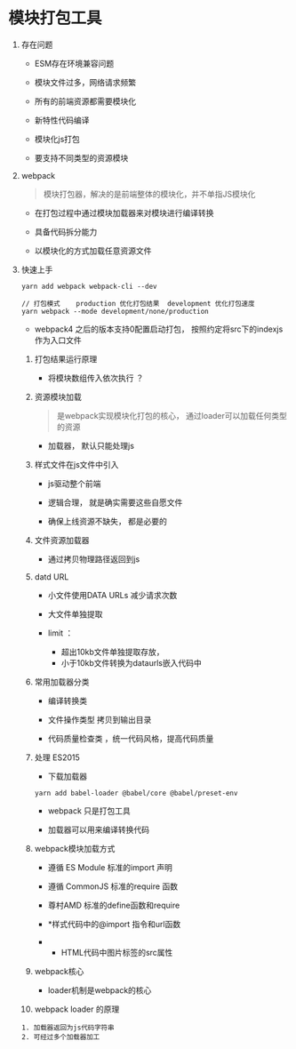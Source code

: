 # 模块打包工具

1. 存在问题
   
    * ESM存在环境兼容问题

    * 模块文件过多，网络请求频繁

    * 所有的前端资源都需要模块化

    * 新特性代码编译

    * 模块化js打包

    * 要支持不同类型的资源模块

2. webpack

   > 模块打包器，解决的是前端整体的模块化，并不单指JS模块化
   
    * 在打包过程中通过模块加载器来对模块进行编译转换

    * 具备代码拆分能力

    * 以模块化的方式加载任意资源文件

3. 快速上手
   
   ```
   yarn add webpack webpack-cli --dev

   // 打包模式    production 优化打包结果  development 优化打包速度
   yarn webpack --mode development/none/production
   ```

   * webpack4 之后的版本支持0配置启动打包， 按照约定将src下的indexjs作为入口文件

    1. 打包结果运行原理
      
       * 将模块数组传入依次执行 ？

    2. 资源模块加载

        > 是webpack实现模块化打包的核心， 通过loader可以加载任何类型的资源

        * 加载器， 默认只能处理js

    3. 样式文件在js文件中引入
      
        * js驱动整个前端

        * 逻辑合理， 就是确实需要这些自愿文件
        * 确保上线资源不缺失， 都是必要的

    4. 文件资源加载器

        * 通过拷贝物理路径返回到js

    5. datd URL

        * 小文件使用DATA URLs 减少请求次数
        * 大文件单独提取

        * limit ： 

          * 超出10kb文件单独提取存放， 
          * 小于10kb文件转换为dataurls嵌入代码中

    6.  常用加载器分类
      
        * 编译转换类

        * 文件操作类型 拷贝到输出目录

        * 代码质量检查类 ，统一代码风格，提高代码质量
    
    7. 处理 ES2015

       * 下载加载器

        ```
        yarn add babel-loader @babel/core @babel/preset-env
        ```

        * webpack 只是打包工具

        * 加载器可以用来编译转换代码
    
    8. webpack模块加载方式
       
       * 遵循 ES Module 标准的import 声明

       * 遵循 CommonJS 标准的require 函数

       * 尊村AMD 标准的define函数和require

       * *样式代码中的@import 指令和url函数

       * * HTML代码中图片标签的src属性

    9. webpack核心

       * loader机制是webpack的核心
    
    10. webpack loader 的原理
      
       1. 加载器返回为js代码字符串
       2. 可经过多个加载器加工

      

    
   
